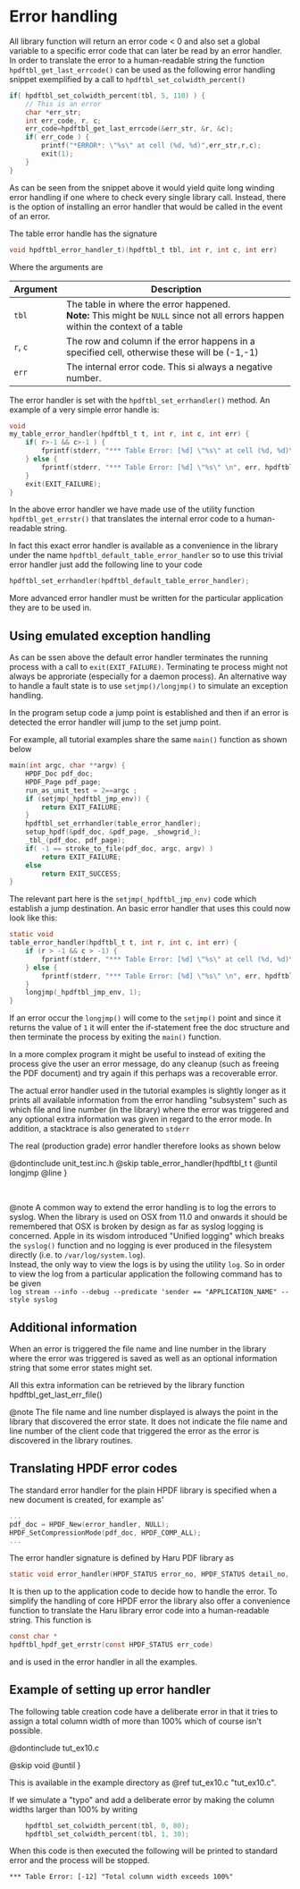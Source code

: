 # Error handling

All library function will return an error code < 0 and also set a global variable to a specific error code that can later be read by an error handler. In order to translate the error to a human-readable string the function `hpdftbl_get_last_errcode()` can be used as the following error handling snippet exemplified by a call to `hpdftbl_set_colwidth_percent()`

```c
if( hpdftbl_set_colwidth_percent(tbl, 5, 110) ) {
    // This is an error
    char *err_str;
    int err_code, r, c;
    err_code=hpdftbl_get_last_errcode(&err_str, &r, &c);
    if( err_code ) {
        printf("*ERROR*: \"%s\" at cell (%d, %d)",err_str,r,c);
        exit(1);
    }
}
```

As can be seen from the snippet above it would yield quite long winding error handling if one where to check every single library call. 
Instead, there is the option of installing an error handler that would be called in the event of an error.

The table error handle has the signature

```c
void hpdftbl_error_handler_t)(hpdftbl_t tbl, int r, int c, int err)
```

Where the arguments are

| Argument | Description                                                                                                                           |
|----------|---------------------------------------------------------------------------------------------------------------------------------------|
| `tbl`    | The table in where the error happened. <br/> **Note:** This might be `NULL` since not all errors happen within the context of a table |
| `r`, `c` | The row and column if the error happens in a specified cell, otherwise these will be (-1,-1)                                          |
| `err`    | The internal error code. This si always a negative number.                                                                            |


The error handler is set with the `hpdftbl_set_errhandler()` method. An example of a very simple error handle is:

```c
void
my_table_error_handler(hpdftbl_t t, int r, int c, int err) {
    if( r>-1 && c>-1 ) {
        fprintf(stderr, "*** Table Error: [%d] \"%s\" at cell (%d, %d)\n", err, hpdftbl_get_errstr(err), r, c);
    } else {
        fprintf(stderr, "*** Table Error: [%d] \"%s\" \n", err, hpdftbl_get_errstr(err));
    }
    exit(EXIT_FAILURE);
}
```

In the above error handler we have made use of the utility function `hpdftbl_get_errstr()` that translates the
internal error code to a human-readable string. 

In fact this exact error handler is available as a convenience in the library under the name `hpdftbl_default_table_error_handler` so to use this trivial error handler just add the following line to your code

```c
hpdftbl_set_errhandler(hpdftbl_default_table_error_handler);
```

More advanced error handler must be written for the particular application they are to be used in. 

## Using emulated exception handling

As can be ssen above the default error handler terminates the running process with a call to `exit(EXIT_FAILURE)`. 
Terminating te process might not always be approriate (especially for a daemon process). An alternative way to
handle a fault state is to use `setjmp()/longjmp()` to simulate an exception handling.

In the program setup code a jump point is established and then if an error is detected the error handler 
will jump to the set jump point.

For example, all tutorial examples share the same `main()` function as shown below

```c
main(int argc, char **argv) { 
    HPDF_Doc pdf_doc; 
    HPDF_Page pdf_page;  
    run_as_unit_test = 2==argc ; 
    if (setjmp(_hpdftbl_jmp_env)) {
        return EXIT_FAILURE; 
    }  
    hpdftbl_set_errhandler(table_error_handler); 
    setup_hpdf(&pdf_doc, &pdf_page, _showgrid_); 
    _tbl_(pdf_doc, pdf_page); 
    if( -1 == stroke_to_file(pdf_doc, argc, argv) ) 
        return EXIT_FAILURE; 
    else 
        return EXIT_SUCCESS; 
}
```

The relevant part here is the `setjmp(_hpdftbl_jmp_env)` code which establish a jump destination. An basic error handler that uses
this could now look like this:

```c
static void
table_error_handler(hpdftbl_t t, int r, int c, int err) {
    if (r > -1 && c > -1) {
        fprintf(stderr, "*** Table Error: [%d] \"%s\" at cell (%d, %d)\n", err, hpdftbl_get_errstr(err), r, c);
    } else {
        fprintf(stderr, "*** Table Error: [%d] \"%s\" \n", err, hpdftbl_get_errstr(err));
    }
    longjmp(_hpdftbl_jmp_env, 1);
}
```

If an error occur the `longjmp()` will come to the `setjmp()` point and since it returns the value of `1` it will enter the if-statement
free the doc structure and then terminate the process by exiting the `main()` function.

In a more complex program it might be useful to instead of exiting the process give the user an error message, do
any cleanup (such as freeing the PDF document) and try again if this perhaps was a recoverable error.

The actual error handler used in the tutorial examples is slightly longer as it prints all available information
from the error handling "subsystem" such as which file and line number (in the library) where the error was 
triggered and any optional extra information was given in regard to the error mode. 
In addition, a stacktrace is also generated to `stderr`

The real (production grade) error handler therefore looks as shown below

@dontinclude unit_test.inc.h
@skip table_error_handler(hpdftbl_t t
@until longjmp
@line }

&nbsp;

@note A common way to extend the error handling is to log the errors to syslog. When the library is used on OSX from 11.0 and onwards it should be remembered that OSX is broken by design as far as syslog logging is concerned. Apple in its wisdom introduced "Unified logging" which breaks the `syslog()` function and no logging is ever produced in the filesystem directly (i.e. to `/var/log/system.log`).   
Instead, the only way to view the logs is by using the utility `log`. So in order to view the log from a particular application the following command has to be given  
`log stream --info --debug --predicate 'sender == "APPLICATION_NAME" --style syslog`

## Additional information

When an error is triggered the file name and line number in the library where the error was triggered is saved as well 
as an optional information string that some error states might set. 

All this extra information can be retrieved  by the library function hpdftbl_get_last_err_file()

@note The file name and line number displayed is always the point in the library that discovered the error
state. It does not indicate the file name and line number of the client code that triggered the error as the
error is discovered in the library routines.

## Translating HPDF error codes

The standard error handler for the plain HPDF library is specified when a new document is created, for example as'

```c
...
pdf_doc = HPDF_New(error_handler, NULL);
HPDF_SetCompressionMode(pdf_doc, HPDF_COMP_ALL);
...
```

The error handler signature is defined by Haru PDF library as

```c
static void error_handler(HPDF_STATUS error_no, HPDF_STATUS detail_no, void *user_data);
```

It is then up to the application code to decide how to handle the error. To simplify the handling of core HPDF error the
library also offer a convenience function to translate the Haru library error code into a human-readable string. This function 
is

```c
const char *
hpdftbl_hpdf_get_errstr(const HPDF_STATUS err_code) 
```

and is used in the error handler in all the examples.

## Example of setting up error handler

The following table creation code have a deliberate error in that it tries to assign a total column width of more than
100% which of course isn't possible.

@dontinclude tut_ex10.c

@skip void
@until }


This is available in the example directory as @ref tut_ex10.c "tut_ex10.c". 

If we simulate a "typo" and add a deliberate error by making the column widths larger than 100% by writing

```c
    hpdftbl_set_colwidth_percent(tbl, 0, 80);
    hpdftbl_set_colwidth_percent(tbl, 1, 30);
```

When this code is then executed the following will be printed to standard error and the process will be stopped.

```
*** Table Error: [-12] "Total column width exceeds 100%"
```

